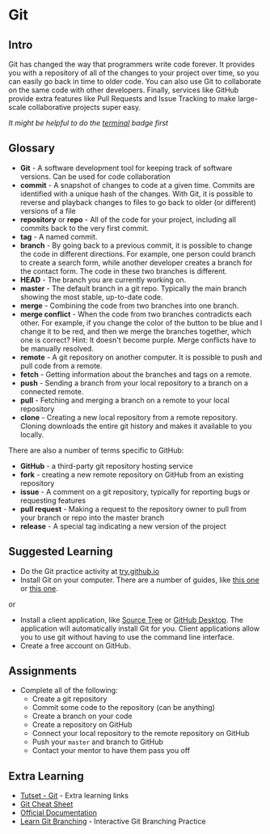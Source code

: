 # Git

## Intro

Git has changed the way that programmers write code forever. It provides you with a repository of all of the changes to your project over time, so you can easily go back in time to older code. You can also use Git to collaborate on the same code with other developers. Finally, services like GitHub provide extra features like Pull Requests and Issue Tracking to make large-scale collaborative projects super easy.

*It might be helpful to do the [terminal](../terminal) badge first*

## Glossary

- **Git** - A software development tool for keeping track of software versions. Can be used for code collaboration
- **commit** - A snapshot of changes to code at a given time. Commits are identified with a unique hash of the changes. With Git, it is possible to reverse and playback changes to files to go back to older (or different) versions of a file
- **repository** or **repo** - All of the code for your project, including all commits back to the very first commit.
- **tag** - A named commit. 
- **branch** - By going back to a previous commit, it is possible to change the code in different directions. For example, one person could branch to create a search form, while another developer creates a branch for the contact form. The code in these two branches is different.
- **HEAD** - The branch you are currently working on. 
- **master** - The default branch in a git repo. Typically the main branch showing the most stable, up-to-date code.
- **merge** - Combining the code from two branches into one branch. 
- **merge conflict** - When the code from two branches contradicts each other. For example, if you change the color of the button to be blue and I change it to be red, and then we merge the branches together, which one is correct? Hint: It doesn't become purple. Merge conflicts have to be manually resolved.
- **remote** - A git repository on another computer. It is possible to push and pull code from a remote.
- **fetch** - Getting information about the branches and tags on a remote.
- **push** - Sending a branch from your local repository to a branch on a connected remote. 
- **pull** - Fetching and merging a branch on a remote to your local repository
- **clone** - Creating a new local repository from a remote repository. Cloning downloads the entire git history and makes it available to you locally.

There are also a number of terms specific to GitHub:

- **GitHub** - a third-party git repository hosting service
- **fork** - creating a new remote repository on GitHub from an existing repository
- **issue** - A comment on a git repository, typically for reporting bugs or requesting features
- **pull request** - Making a request to the repository owner to pull from your branch or repo into the master branch
- **release** - A special tag indicating a new version of the project

## Suggested Learning

- Do the Git practice activity at [try.github.io](https://try.github.io/levels/1/challenges/1)
- Install Git on your computer. There are a number of guides, like [this one](https://www.atlassian.com/git/tutorials/install-git) or [this one](https://help.github.com/articles/set-up-git/).

or

- Install a client application, like [Source Tree](https://www.sourcetreeapp.com) or [GitHub Desktop](https://desktop.github.com). The application will automatically install Git for you. Client applications allow you to use git without having to use the command line interface.
- Create a free account on GitHub.

## Assignments

- Complete all of the following:
    - Create a git repository 
    - Commit some code to the repository (can be anything)
    - Create a branch on your code
    - Create a repository on GitHub
    - Connect your local repository to the remote repository on GitHub
    - Push your `master` and branch to GitHub
    - Contact your mentor to have them pass you off

## Extra Learning

- [Tutset - Git](http://www.tutset.com/fundamentals/git/) - Extra learning links
- [Git Cheat Sheet](http://www.git-tower.com/blog/git-cheat-sheet/)
- [Official Documentation](https://git-scm.com/documentation)
- [Learn Git Branching](http://learngitbranching.js.org/) - Interactive Git Branching Practice

